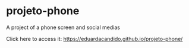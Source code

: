 # projeto-phone
 A project of a phone screen and social medias


Click here to access it:
https://eduardacandido.github.io/projeto-phone/
